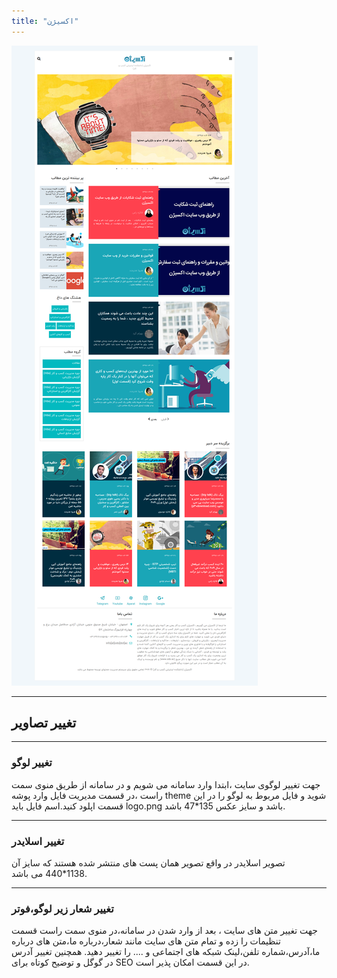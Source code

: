 ```yaml
---
title: "اکسیژن"
---
```


![my package](odo.ac.png)

---

## تغییر تصاویر

---

### تغییر لوگو

جهت تغییر لوگوی سایت ،ابتدا وارد سامانه می شویم و در سامانه از طریق منوی سمت راست ،در قسمت مدیریت فایل وارد پوشه theme شوید و فایل مربوط به لوگو را در این قسمت اپلود کنید.اسم فایل باید logo.png باشد و سایز عکس 135\*47 باشد.

---

### تغییر اسلایدر

تصویر اسلایدر در واقع تصویر همان پست های منتشر شده هستند که سایز آن 1138\*440 می باشد.

---

### تغییر شعار زیر لوگو،فوتر

جهت تغییر متن های سایت ، بعد از وارد شدن در سامانه،در منوی سمت راست قسمت تنظیمات را زده و تمام متن های سایت مانند شعار،درباره ما،متن های درباره ما،آدرس،شماره تلفن،لینک شبکه های اجتماعی و .... را تغییر دهید.
همچنین تغییر آدرس در گوگل و توضیح کوتاه برای SEO در این قسمت امکان پذیر است.
